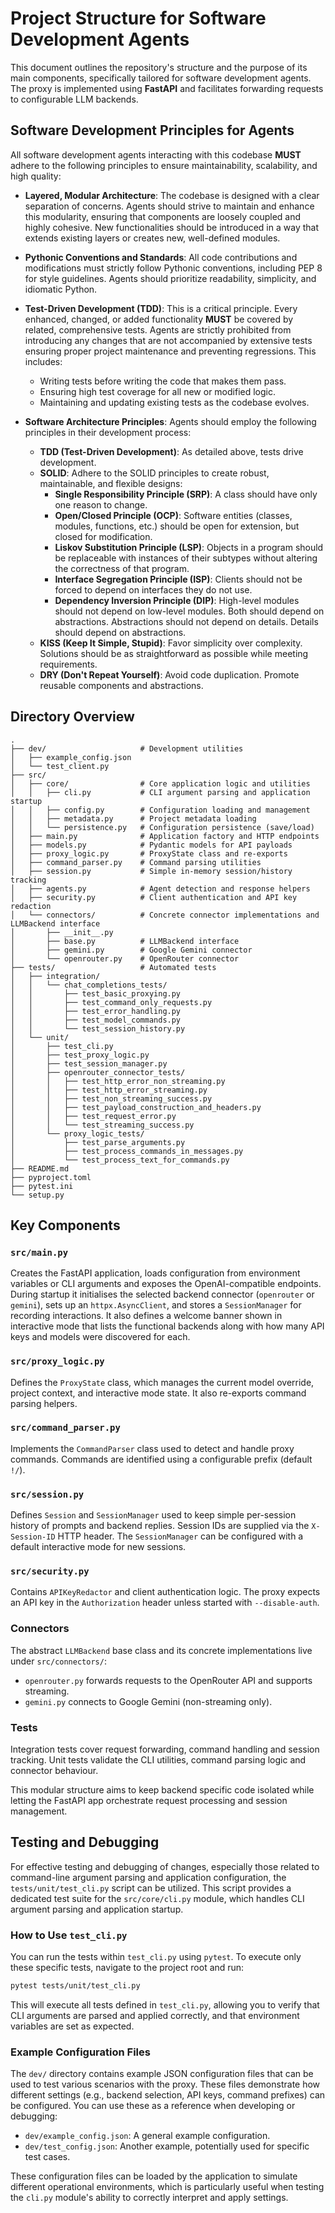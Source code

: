 # Project Structure for Software Development Agents

This document outlines the repository's structure and the purpose of its main components, specifically tailored for software development agents. The proxy is implemented using **FastAPI** and facilitates forwarding requests to configurable LLM backends.

## Software Development Principles for Agents

All software development agents interacting with this codebase **MUST** adhere to the following principles to ensure maintainability, scalability, and high quality:

- **Layered, Modular Architecture**: The codebase is designed with a clear separation of concerns. Agents should strive to maintain and enhance this modularity, ensuring that components are loosely coupled and highly cohesive. New functionalities should be introduced in a way that extends existing layers or creates new, well-defined modules.

- **Pythonic Conventions and Standards**: All code contributions and modifications must strictly follow Pythonic conventions, including PEP 8 for style guidelines. Agents should prioritize readability, simplicity, and idiomatic Python.

- **Test-Driven Development (TDD)**: This is a critical principle. Every enhanced, changed, or added functionality **MUST** be covered by related, comprehensive tests. Agents are strictly prohibited from introducing any changes that are not accompanied by extensive tests ensuring proper project maintenance and preventing regressions. This includes:
  - Writing tests before writing the code that makes them pass.
  - Ensuring high test coverage for all new or modified logic.
  - Maintaining and updating existing tests as the codebase evolves.

- **Software Architecture Principles**: Agents should employ the following principles in their development process:
  - **TDD (Test-Driven Development)**: As detailed above, tests drive development.
  - **SOLID**: Adhere to the SOLID principles to create robust, maintainable, and flexible designs:
    - **Single Responsibility Principle (SRP)**: A class should have only one reason to change.
    - **Open/Closed Principle (OCP)**: Software entities (classes, modules, functions, etc.) should be open for extension, but closed for modification.
    - **Liskov Substitution Principle (LSP)**: Objects in a program should be replaceable with instances of their subtypes without altering the correctness of that program.
    - **Interface Segregation Principle (ISP)**: Clients should not be forced to depend on interfaces they do not use.
    - **Dependency Inversion Principle (DIP)**: High-level modules should not depend on low-level modules. Both should depend on abstractions. Abstractions should not depend on details. Details should depend on abstractions.
  - **KISS (Keep It Simple, Stupid)**: Favor simplicity over complexity. Solutions should be as straightforward as possible while meeting requirements.
  - **DRY (Don't Repeat Yourself)**: Avoid code duplication. Promote reusable components and abstractions.

## Directory Overview

```text
.
├── dev/                     # Development utilities
│   ├── example_config.json
│   └── test_client.py
├── src/
│   ├── core/                # Core application logic and utilities
│   │   ├── cli.py           # CLI argument parsing and application startup
│   │   ├── config.py        # Configuration loading and management
│   │   ├── metadata.py      # Project metadata loading
│   │   └── persistence.py   # Configuration persistence (save/load)
│   ├── main.py              # Application factory and HTTP endpoints
│   ├── models.py            # Pydantic models for API payloads
│   ├── proxy_logic.py       # ProxyState class and re-exports
│   ├── command_parser.py    # Command parsing utilities
│   ├── session.py           # Simple in-memory session/history tracking
│   ├── agents.py            # Agent detection and response helpers
│   ├── security.py          # Client authentication and API key redaction
│   └── connectors/          # Concrete connector implementations and LLMBackend interface
│       ├── __init__.py
│       ├── base.py          # LLMBackend interface
│       ├── gemini.py        # Google Gemini connector
│       └── openrouter.py    # OpenRouter connector
├── tests/                   # Automated tests
│   ├── integration/
│   │   └── chat_completions_tests/
│   │       ├── test_basic_proxying.py
│   │       ├── test_command_only_requests.py
│   │       ├── test_error_handling.py
│   │       ├── test_model_commands.py
│   │       └── test_session_history.py
│   └── unit/
│       ├── test_cli.py
│       ├── test_proxy_logic.py
│       ├── test_session_manager.py
│       ├── openrouter_connector_tests/
│       │   ├── test_http_error_non_streaming.py
│       │   ├── test_http_error_streaming.py
│       │   ├── test_non_streaming_success.py
│       │   ├── test_payload_construction_and_headers.py
│       │   ├── test_request_error.py
│       │   └── test_streaming_success.py
│       └── proxy_logic_tests/
│           ├── test_parse_arguments.py
│           ├── test_process_commands_in_messages.py
│           └── test_process_text_for_commands.py
├── README.md
├── pyproject.toml
├── pytest.ini
└── setup.py
```

## Key Components

### `src/main.py`

Creates the FastAPI application, loads configuration from environment variables or CLI arguments and exposes the OpenAI-compatible endpoints. During startup it initialises the selected backend connector (`openrouter` or `gemini`), sets up an `httpx.AsyncClient`, and stores a `SessionManager` for recording interactions. It also defines a welcome banner shown in interactive mode that lists the functional backends along with how many API keys and models were discovered for each.

### `src/proxy_logic.py`

Defines the `ProxyState` class, which manages the current model override, project context, and interactive mode state. It also re-exports command parsing helpers.

### `src/command_parser.py`

Implements the `CommandParser` class used to detect and handle proxy commands. Commands are identified using a configurable prefix (default `!/`).

### `src/session.py`

Defines `Session` and `SessionManager` used to keep simple per-session history of prompts and backend replies. Session IDs are supplied via the `X-Session-ID` HTTP header. The `SessionManager` can be configured with a default interactive mode for new sessions.

### `src/security.py`

Contains `APIKeyRedactor` and client authentication logic. The proxy expects an API key in the `Authorization` header unless started with `--disable-auth`.

### Connectors

The abstract `LLMBackend` base class and its concrete implementations live under `src/connectors/`:

- `openrouter.py` forwards requests to the OpenRouter API and supports streaming.
- `gemini.py` connects to Google Gemini (non-streaming only).

### Tests

Integration tests cover request forwarding, command handling and session tracking. Unit tests validate the CLI utilities, command parsing logic and connector behaviour.

This modular structure aims to keep backend specific code isolated while letting the FastAPI app orchestrate request processing and session management.

## Testing and Debugging

For effective testing and debugging of changes, especially those related to command-line argument parsing and application configuration, the `tests/unit/test_cli.py` script can be utilized. This script provides a dedicated test suite for the `src/core/cli.py` module, which handles CLI argument parsing and application startup.

### How to Use `test_cli.py`

You can run the tests within `test_cli.py` using `pytest`. To execute only these specific tests, navigate to the project root and run:

```bash
pytest tests/unit/test_cli.py
```

This will execute all tests defined in `test_cli.py`, allowing you to verify that CLI arguments are parsed and applied correctly, and that environment variables are set as expected.

### Example Configuration Files

The `dev/` directory contains example JSON configuration files that can be used to test various scenarios with the proxy. These files demonstrate how different settings (e.g., backend selection, API keys, command prefixes) can be configured. You can use these as a reference when developing or debugging:

- `dev/example_config.json`: A general example configuration.
- `dev/test_config.json`: Another example, potentially used for specific test cases.

These configuration files can be loaded by the application to simulate different operational environments, which is particularly useful when testing the `cli.py` module's ability to correctly interpret and apply settings.
